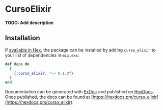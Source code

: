 # CursoElixir

**TODO: Add description**

## Installation

If [available in Hex](https://hex.pm/docs/publish), the package can be installed
by adding `curso_elixir` to your list of dependencies in `mix.exs`:

```elixir
def deps do
  [
    {:curso_elixir, "~> 0.1.0"}
  ]
end
```

Documentation can be generated with [ExDoc](https://github.com/elixir-lang/ex_doc)
and published on [HexDocs](https://hexdocs.pm). Once published, the docs can
be found at [https://hexdocs.pm/curso_elixir](https://hexdocs.pm/curso_elixir).
